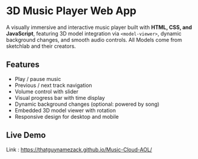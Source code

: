 #  3D Music Player Web App

A visually immersive and interactive music player built with **HTML, CSS, and JavaScript**, featuring 3D model integration via `<model-viewer>`, dynamic background changes, and smooth audio controls.
All Models come from sketchlab and their creators.
## Features

- Play / pause music
-  Previous / next track navigation
-  Volume control with slider
-  Visual progress bar with time display
-  Dynamic background changes (optional: powered by song)
-  Embedded 3D model viewer with rotation
-  Responsive design for desktop and mobile

##  Live Demo

Link : https://thatguynamezack.github.io/Music-Cloud-AOL/



